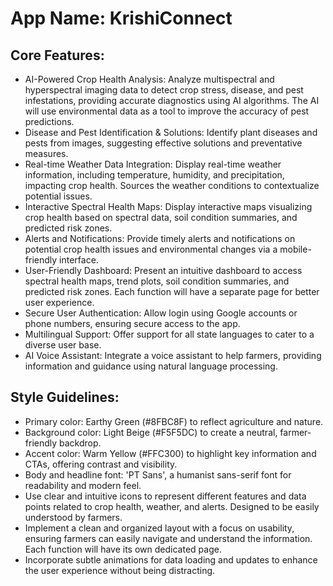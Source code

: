 # **App Name**: KrishiConnect

## Core Features:

- AI-Powered Crop Health Analysis: Analyze multispectral and hyperspectral imaging data to detect crop stress, disease, and pest infestations, providing accurate diagnostics using AI algorithms. The AI will use environmental data as a tool to improve the accuracy of pest predictions.
- Disease and Pest Identification & Solutions: Identify plant diseases and pests from images, suggesting effective solutions and preventative measures.
- Real-time Weather Data Integration: Display real-time weather information, including temperature, humidity, and precipitation, impacting crop health. Sources the weather conditions to contextualize potential issues.
- Interactive Spectral Health Maps: Display interactive maps visualizing crop health based on spectral data, soil condition summaries, and predicted risk zones.
- Alerts and Notifications: Provide timely alerts and notifications on potential crop health issues and environmental changes via a mobile-friendly interface.
- User-Friendly Dashboard: Present an intuitive dashboard to access spectral health maps, trend plots, soil condition summaries, and predicted risk zones. Each function will have a separate page for better user experience.
- Secure User Authentication: Allow login using Google accounts or phone numbers, ensuring secure access to the app.
- Multilingual Support: Offer support for all state languages to cater to a diverse user base.
- AI Voice Assistant: Integrate a voice assistant to help farmers, providing information and guidance using natural language processing.

## Style Guidelines:

- Primary color: Earthy Green (#8FBC8F) to reflect agriculture and nature.
- Background color: Light Beige (#F5F5DC) to create a neutral, farmer-friendly backdrop.
- Accent color: Warm Yellow (#FFC300) to highlight key information and CTAs, offering contrast and visibility.
- Body and headline font: 'PT Sans', a humanist sans-serif font for readability and modern feel.
- Use clear and intuitive icons to represent different features and data points related to crop health, weather, and alerts. Designed to be easily understood by farmers.
- Implement a clean and organized layout with a focus on usability, ensuring farmers can easily navigate and understand the information. Each function will have its own dedicated page.
- Incorporate subtle animations for data loading and updates to enhance the user experience without being distracting.